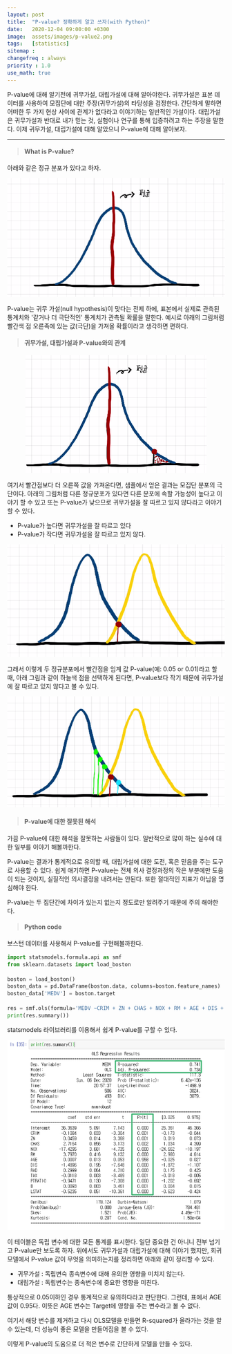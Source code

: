 ```yaml
---
layout: post
title:  "P-value? 정확하게 알고 쓰자(with Python)"
date:   2020-12-04 09:00:00 +0300
image:  assets/images/p-value2.png
tags:   [statistics]
sitemap :
changefreq : always
priority : 1.0
use_math: true
---
```


P-value에 대해 알기전에 귀무가설, 대립가설에 대해 알아야한다. 귀무가설은 표본 데이터를 사용하여 모집단에 대한 주장(귀무가설)의 타당성을 검정한다. 간단하게 말하면 어떠한 두 가지 현상 사이에 관계가 없다라고 이야기하는 일반적인 가설이다. 대립가설은 귀무가설과 반대로 내가 믿는 것, 실험이나 연구를 통해 입증하려고 하는 주장을 말한다. 이제 귀무가설, 대립가설에 대해 알았으니 P-value에 대해 알아보자.

-------

> #### What is P-value? 

아래와 같은 정규 분포가 있다고 하자.


<center><img src="../assets/images/p-value.png" ></center>

P-value는 귀무 가설(null hypothesis)이 맞다는 전제 하에, 표본에서 실제로 관측된 통계치와 '같거나 더 극단적인' 통계치가 관측될 확률을 말한다. 예시로 아래의 그림처럼 빨간색 점 오른족에 있는 값(극단)을 가져올 확률이라고 생각하면 편하다.

> #### 귀무가설, 대립가설과 P-value와의 관계

<center><img src="../assets/images/p-value2.png" ></center>

여기서 빨간점보다 더 오른쪽 값을 가져온다면, 샘플에서 얻은 결과는 모집단 분포의 극단이다. 아래의 그림처럼 다른 정규분포가 있다면 다른 분포에 속할 가능성이 높다고 이야기 할 수 있고 또는 P-value가 낮으므로 귀무가설을 잘 따르고 있지 않다라고 이야기 할 수 있다. 

* P-value가 높다면 귀무가설을 잘 따르고 있다 
* P-value가 작다면 귀무가설을 잘 따르고 있지 않다. 

<center><img src="../assets/images/p-value3.png" ></center>

그래서 이렇게 두 정규분포에서 빨간점을 임계 값 P-value(예: 0.05 or 0.01)라고 할 때, 아래 그림과 같이 하늘색 점을 선택하게 된다면, P-value보다 작기 때문에 귀무가설에 잘 따르고 있지 않다고 볼 수 있다. 

<center><img src="../assets/images/p-value4.png" ></center>

> #### P-value에 대한 잘못된 해석

가끔 P-value에 대한 해석을 잘못하는 사람들이 있다. 일반적으로 많이 하는 실수에 대한 일부를 이야기 해볼까한다. 

P-value는 결과가 통계적으로 유의할 때, 대립가설에 대한 도전, 혹은 믿음을 주는 도구로 사용할 수 있다. 쉽게 애기하면 P-value는 전체 의사 결정과정의 작은 부분에만 도움이 되는 것이지, 실질적인 의사결정을 내려서는 안된다. 또한 절대적인 지표가 아님을 명심해야 한다. 

P-value는 두 집단간에 차이가 있는지 없는지 정도로만 알려주기 때문에 주의 해야한다. 


> #### Python code

보스턴 데이터를 사용해서 P-value를 구현해볼까한다.


```python
import statsmodels.formula.api as smf
from sklearn.datasets import load_boston

boston = load_boston()
boston_data = pd.DataFrame(boston.data, columns=boston.feature_names)
boston_data['MEDV'] = boston.target

res = smf.ols(formula='MEDV ~CRIM + ZN + CHAS + NOX + RM + AGE + DIS + RAD + TAX + PTRATIO + B + LSTAT', data=boston_data).fit()
print(res.summary())
```

statsmodels 라이브러리를 이용해서 쉽게 P-value를 구할 수 있다. 

<center><img src="../assets/images/p-value5.png" ></center>

이 테이블은 독립 변수에 대한 모든 통계를 표시한다. 일단 중요한 건 아니니 전부 넘기고 P-value만 보도록 하자.
위에서도 귀무가설과 대립가설에 대해 이야기 했지만, 회귀모델에서 P-value 값이 무엇을 의미하는지를 정리하면 아래와 같이 정리할 수 있다.  

* 귀무가설 : 독립변숙 종속변수에 대해 유의한 영향을 미치지 않는다.
* 대립가설 : 독립변수는 종속변수에 중요한 영향을 미친다. 

통상적으로 0.05이하인 경우 통계적으로 유의하다라고 판단한다. 그런데, 표에서 AGE 값이 0.95다. 이뜻은 AGE 변수는 Target에 영향을 주는 변수라고 볼 수 없다. 

여기서 해당 변수를 제거하고 다시 OLS모델을 만들면 R-squared가 올라가는 것을 알 수 있는데, 더 성능이 좋은 모델을 만들어짐을 볼 수 있다. 

이렇게 P-value의 도움으로 더 적은 변수로 간단하게 모델을 만들 수 있다. 

